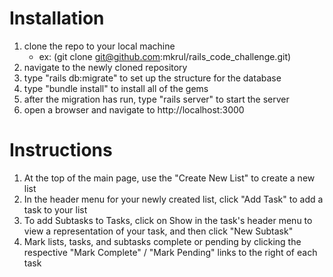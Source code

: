 # Installation 

1) clone the repo to your local machine
    - ex: (git clone git@github.com:mkrul/rails_code_challenge.git)
2) navigate to the newly cloned repository
3) type "rails db:migrate" to set up the structure for the database
4) type "bundle install" to install all of the gems
4) after the migration has run, type "rails server" to start the server
5) open a browser and navigate to http://localhost:3000

# Instructions

1) At the top of the main page, use the "Create New List" to create a new list
2) In the header menu for your newly created list, click "Add Task" to add a task to your list
3) To add Subtasks to Tasks, click on Show in the task's header menu to view a representation of your task, and then click "New Subtask"
4) Mark lists, tasks, and subtasks complete or pending by clicking the respective "Mark Complete" / "Mark Pending" links to the right of each task
